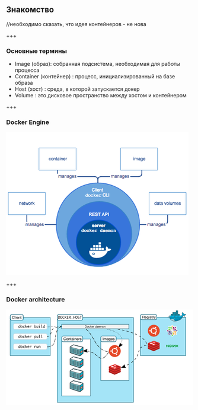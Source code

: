 ## Знакомство

//необходимо сказать, что идея контейнеров - не нова

+++

### Основные термины

- Image (образ): собранная подсистема, необходимая для работы процесса
- Container (контейнер) : процесс, инициализированный на базе образа
- Host (хост) : среда, в которой запускается докер
- Volume : это дисковое пространство между хостом и контейнером

+++

### Docker Engine

![Docker Engine](images/engine.png)

+++

### Docker architecture

![Docker Architecture](images/architecture.png)
